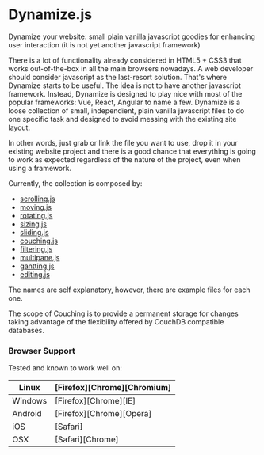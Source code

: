 # Dynamize.js
Dynamize your website: small plain vanilla javascript goodies for enhancing user interaction (it is not yet another javascript framework)

There is a lot of functionality already considered in HTML5 + CSS3 that works out-of-the-box in all the main browsers nowadays. A web developer should consider javascript as the last-resort solution.
That's where Dynamize starts to be useful. The idea is not to have another javascript framework. Instead, Dynamize is designed to play nice with most of the popular frameworks: Vue, React, Angular to name a few.
Dynamize is a loose collection of small, independient, plain vanilla javascript files to do one specific task and designed to avoid messing with the existing site layout.

In other words, just grab or link the file you want to use, drop it in your existing website project and there is a good chance that everything is going to work as expected regardless of the nature of the project, even when using a framework. 

Currently, the collection is composed by:

* [scrolling.js](https://rawgit.com/j-pel/dynamize/master/examples/scrolling.html)
* [moving.js](http://j-pel.github.io/dynamize/examples/all.html)
* [rotating.js](http://j-pel.github.io/dynamize/examples/all.html)
* [sizing.js](http://j-pel.github.io/dynamize/examples/all.html)
* [sliding.js](http://j-pel.github.io/dynamize/examples/sliding.html)
* [couching.js](http://j-pel.github.io/dynamize/examples/couching.html)
* [filtering.js](http://j-pel.github.io/dynamize/examples/filtering.html)
* [multipane.js](http://j-pel.github.io/dynamize/examples/multipane.html)
* [gantting.js](http://j-pel.github.io/dynamize/examples/gantting.html)
* [editing.js](http://j-pel.github.io/dynamize/examples/editing.html)

The names are self explanatory, however, there are example files for each one.

The scope of Couching is to provide a permanent storage for changes taking advantage of the flexibility offered by CouchDB compatible databases.

### Browser Support

Tested and known to work well on:

Linux|[Firefox][Chrome][Chromium]|
---|---|
Windows|[Firefox][Chrome][IE]|
Android|[Firefox][Chrome][Opera]|
iOS|[Safari]|
OSX|[Safari][Chrome]|
